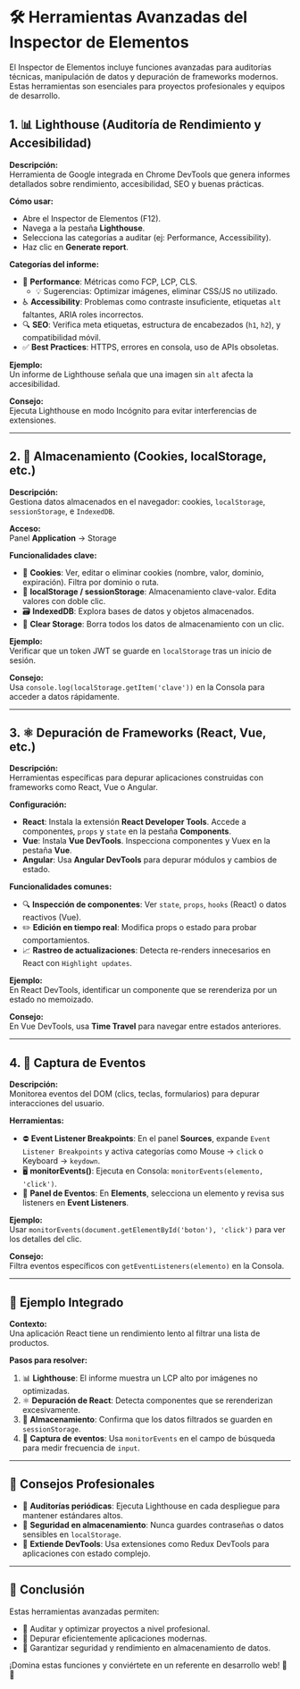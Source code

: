 
# 🛠️ Herramientas Avanzadas del Inspector de Elementos

El Inspector de Elementos incluye funciones avanzadas para auditorías técnicas, manipulación de datos y depuración de frameworks modernos. Estas herramientas son esenciales para proyectos profesionales y equipos de desarrollo.

## 1. 📊 Lighthouse (Auditoría de Rendimiento y Accesibilidad)

**Descripción:**  
Herramienta de Google integrada en Chrome DevTools que genera informes detallados sobre rendimiento, accesibilidad, SEO y buenas prácticas.

**Cómo usar:**

- Abre el Inspector de Elementos (F12).
- Navega a la pestaña **Lighthouse**.
- Selecciona las categorías a auditar (ej: Performance, Accessibility).
- Haz clic en **Generate report**.

**Categorías del informe:**

- 🚀 **Performance**: Métricas como FCP, LCP, CLS.  
  - 💡 Sugerencias: Optimizar imágenes, eliminar CSS/JS no utilizado.
- ♿ **Accessibility**: Problemas como contraste insuficiente, etiquetas `alt` faltantes, ARIA roles incorrectos.
- 🔍 **SEO**: Verifica meta etiquetas, estructura de encabezados (`h1`, `h2`), y compatibilidad móvil.
- ✅ **Best Practices**: HTTPS, errores en consola, uso de APIs obsoletas.

**Ejemplo:**  
Un informe de Lighthouse señala que una imagen sin `alt` afecta la accesibilidad.

**Consejo:**  
Ejecuta Lighthouse en modo Incógnito para evitar interferencias de extensiones.

---

## 2. 🍪 Almacenamiento (Cookies, localStorage, etc.)

**Descripción:**  
Gestiona datos almacenados en el navegador: cookies, `localStorage`, `sessionStorage`, e `IndexedDB`.

**Acceso:**  
Panel **Application** → Storage

**Funcionalidades clave:**

- 🍪 **Cookies**: Ver, editar o eliminar cookies (nombre, valor, dominio, expiración). Filtra por dominio o ruta.
- 💾 **localStorage / sessionStorage**: Almacenamiento clave-valor. Edita valores con doble clic.
- 🗃️ **IndexedDB**: Explora bases de datos y objetos almacenados.
- 🧹 **Clear Storage**: Borra todos los datos de almacenamiento con un clic.

**Ejemplo:**  
Verificar que un token JWT se guarde en `localStorage` tras un inicio de sesión.

**Consejo:**  
Usa `console.log(localStorage.getItem('clave'))` en la Consola para acceder a datos rápidamente.

---

## 3. ⚛️ Depuración de Frameworks (React, Vue, etc.)

**Descripción:**  
Herramientas específicas para depurar aplicaciones construidas con frameworks como React, Vue o Angular.

**Configuración:**

- **React**: Instala la extensión **React Developer Tools**. Accede a componentes, `props` y `state` en la pestaña **Components**.
- **Vue**: Instala **Vue DevTools**. Inspecciona componentes y Vuex en la pestaña **Vue**.
- **Angular**: Usa **Angular DevTools** para depurar módulos y cambios de estado.

**Funcionalidades comunes:**

- 🔍 **Inspección de componentes**: Ver `state`, `props`, `hooks` (React) o datos reactivos (Vue).
- ✏️ **Edición en tiempo real**: Modifica props o estado para probar comportamientos.
- 📈 **Rastreo de actualizaciones**: Detecta re-renders innecesarios en React con `Highlight updates`.

**Ejemplo:**  
En React DevTools, identificar un componente que se rerenderiza por un estado no memoizado.

**Consejo:**  
En Vue DevTools, usa **Time Travel** para navegar entre estados anteriores.

---

## 4. 🧲 Captura de Eventos

**Descripción:**  
Monitorea eventos del DOM (clics, teclas, formularios) para depurar interacciones del usuario.

**Herramientas:**

- ⛔ **Event Listener Breakpoints**: En el panel **Sources**, expande `Event Listener Breakpoints` y activa categorías como Mouse → `click` o Keyboard → `keydown`.
- 🖥️ **monitorEvents()**: Ejecuta en Consola: `monitorEvents(elemento, 'click')`.
- 🧩 **Panel de Eventos**: En **Elements**, selecciona un elemento y revisa sus listeners en **Event Listeners**.

**Ejemplo:**  
Usar `monitorEvents(document.getElementById('boton'), 'click')` para ver los detalles del clic.

**Consejo:**  
Filtra eventos específicos con `getEventListeners(elemento)` en la Consola.

---

## 🧪 Ejemplo Integrado

**Contexto:**  
Una aplicación React tiene un rendimiento lento al filtrar una lista de productos.

**Pasos para resolver:**

1. 📊 **Lighthouse**: El informe muestra un LCP alto por imágenes no optimizadas.
2. ⚛️ **Depuración de React**: Detecta componentes que se rerenderizan excesivamente.
3. 💾 **Almacenamiento**: Confirma que los datos filtrados se guarden en `sessionStorage`.
4. 🧲 **Captura de eventos**: Usa `monitorEvents` en el campo de búsqueda para medir frecuencia de `input`.

---

## 💼 Consejos Profesionales

- 📅 **Auditorías periódicas**: Ejecuta Lighthouse en cada despliegue para mantener estándares altos.
- 🔐 **Seguridad en almacenamiento**: Nunca guardes contraseñas o datos sensibles en `localStorage`.
- 🧩 **Extiende DevTools**: Usa extensiones como Redux DevTools para aplicaciones con estado complejo.

---

## 🏁 Conclusión

Estas herramientas avanzadas permiten:

- 🧪 Auditar y optimizar proyectos a nivel profesional.
- 🔧 Depurar eficientemente aplicaciones modernas.
- 🔐 Garantizar seguridad y rendimiento en almacenamiento de datos.

¡Domina estas funciones y conviértete en un referente en desarrollo web! 🔧🚀
